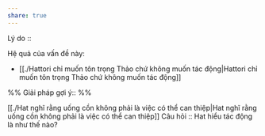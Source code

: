 ```yaml
---
share: true
---
```

Lý do :: 

Hệ quả của vấn đề này:
- [[./Hattori chỉ muốn tôn trọng Thảo chứ không muốn tác động|Hattori chỉ muốn tôn trọng Thảo chứ không muốn tác động]]


%%
Giải pháp gợi ý:: 
%%


[[./Hat nghĩ rằng uống cồn không phải là việc có thể can thiệp|Hat nghĩ rằng uống cồn không phải là việc có thể can thiệp]] 
Câu hỏi :: Hat hiểu tác động là như thế nào?